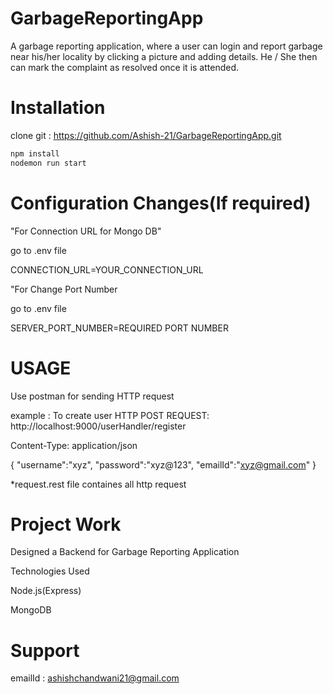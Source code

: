 # GarbageReportingApp

A garbage reporting application, where a user can login and report garbage near his/her locality by clicking a picture and adding details. He / She then can mark the complaint as resolved once it is attended.

# Installation

clone git : https://github.com/Ashish-21/GarbageReportingApp.git

```bash
npm install
nodemon run start
```

# Configuration Changes(If required)

"For Connection URL for Mongo DB"

go to .env file

CONNECTION_URL=YOUR_CONNECTION_URL

"For Change Port Number

go to .env file

SERVER_PORT_NUMBER=REQUIRED PORT NUMBER

# USAGE

Use postman for sending HTTP request

example : To create user
HTTP POST REQUEST: http://localhost:9000/userHandler/register

Content-Type: application/json

{
"username":"xyz",
"password":"xyz@123",
"emailId":"xyz@gmail.com"
}

\*request.rest file containes all http request

# Project Work

Designed a Backend for Garbage Reporting Application

Technologies Used

Node.js(Express)

MongoDB

# Support

emailId : ashishchandwani21@gmail.com
